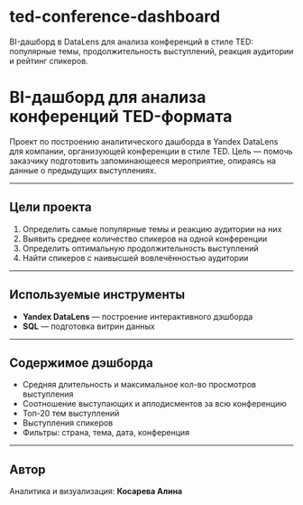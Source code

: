 # ted-conference-dashboard
BI-дашборд в DataLens для анализа конференций в стиле TED: популярные темы, продолжительность выступлений, реакция аудитории и рейтинг спикеров.

# BI-дашборд для анализа конференций TED-формата

Проект по построению аналитического дашборда в Yandex DataLens для компании, организующей конференции в стиле TED. Цель — помочь заказчику подготовить запоминающееся мероприятие, опираясь на данные о предыдущих выступлениях.

---

## Цели проекта

1. Определить самые популярные темы и реакцию аудитории на них
2. Выявить среднее количество спикеров на одной конференции
3. Определить оптимальную продолжительность выступлений
4. Найти спикеров с наивысшей вовлечённостью аудитории

---

## Используемые инструменты

- **Yandex DataLens** — построение интерактивного дэшборда
- **SQL** — подготовка витрин данных

---

## Содержимое дэшборда

- Средняя длительность и максимальное кол-во просмотров выступления  
- Соотношение выступающих и аплодисментов за всю конференцию
- Топ-20 тем выступлений
- Выступления спикеров
- Фильтры: страна, тема, дата, конференция

---

## Автор

Аналитика и визуализация: **Косарева Алина**  
